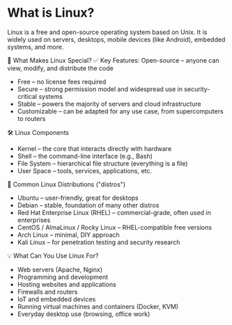 # What is Linux?


Linux is a free and open-source operating system based on Unix. It is widely used on servers, desktops, mobile devices (like Android), embedded systems, and more.

🐧 What Makes Linux Special?
✅ Key Features:
Open-source – anyone can view, modify, and distribute the code
- Free – no license fees required
- Secure – strong permission model and widespread use in security-critical systems
- Stable – powers the majority of servers and cloud infrastructure
- Customizable – can be adapted for any use case, from supercomputers to routers

🛠 Linux Components
- Kernel – the core that interacts directly with hardware
- Shell – the command-line interface (e.g., Bash)
- File System – hierarchical file structure (everything is a file)
- User Space – tools, services, applications, etc.

🧱 Common Linux Distributions ("distros")
- Ubuntu – user-friendly, great for desktops
- Debian – stable, foundation of many other distros
- Red Hat Enterprise Linux (RHEL) – commercial-grade, often used in enterprises
- CentOS / AlmaLinux / Rocky Linux – RHEL-compatible free versions
- Arch Linux – minimal, DIY approach
- Kali Linux – for penetration testing and security research

💡 What Can You Use Linux For?
- Web servers (Apache, Nginx)
- Programming and development
- Hosting websites and applications
- Firewalls and routers
- IoT and embedded devices
- Running virtual machines and containers (Docker, KVM)
- Everyday desktop use (browsing, office work)

